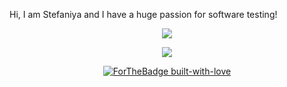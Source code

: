 
  Hi, I am Stefaniya and I have a huge passion for software testing!

  
</center>

<p align="center">
  <a href="https://skillicons.dev">
    <img src="https://skillicons.dev/icons?i=cs,js,html,css,postman,docker,dotnet,visualstudio,vscode,nodejs,github,githubactions,selenium,azure,grafana,prometheus,jenkins,mongodb,mysql,windows,powershell,wordpress,flutter&perline=6" />
  </a>
</p>

<p align="center">
  <img src="https://github-readme-stats.vercel.app/api/top-langs/?username=StefRuseva88&theme=synthwave" />
</p>

<p align="center">
  <a href="https://GitHub.com/Naereen/">
    <img src="http://ForTheBadge.com/images/badges/built-with-love.svg" alt="ForTheBadge built-with-love">
  </a>
</p>
